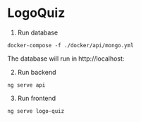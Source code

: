 # LogoQuiz

1. Run database
```
docker-compose -f ./docker/api/mongo.yml
```
The database will run in http://localhost:

2. Run backend
```
ng serve api
```

3. Run frontend
```
ng serve logo-quiz
```
